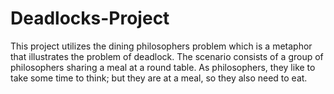 # Deadlocks-Project

This project utilizes the dining philosophers problem which is a metaphor that illustrates the problem of deadlock. The scenario consists of a group of philosophers sharing a meal at a round table. As philosophers, they like to take some time to think; but they are at a meal, so they also need to eat.
